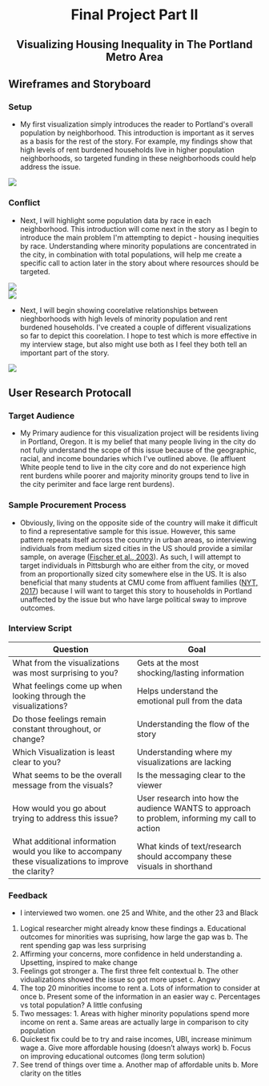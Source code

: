 <h1 align="center">
  
Final Project Part II
  
</h1>

<h2 align="center">
  
Visualizing Housing Inequality in The Portland Metro Area
  
</h2>

## Wireframes and Storyboard

### Setup
  - My first visualization simply introduces the reader to Portland's overall population by neighborhood. This introduction is important as it serves as a basis for the rest of the story. For example, my findings show that high levels of rent burdened households live in higher population neighborhoods, so targeted funding in these neighborhoods could help address the issue.
<div class='tableauPlaceholder' id='viz1669769852170' style='position: relative'><noscript><a href='#'><img alt=' ' src='https:&#47;&#47;public.tableau.com&#47;static&#47;images&#47;CP&#47;CP9M944PP&#47;1_rss.png' style='border: none' /></a></noscript><object class='tableauViz'  style='display:none;'><param name='host_url' value='https%3A%2F%2Fpublic.tableau.com%2F' /> <param name='embed_code_version' value='3' /> <param name='path' value='shared&#47;CP9M944PP' /> <param name='toolbar' value='yes' /><param name='static_image' value='https:&#47;&#47;public.tableau.com&#47;static&#47;images&#47;CP&#47;CP9M944PP&#47;1.png' /> <param name='animate_transition' value='yes' /><param name='display_static_image' value='yes' /><param name='display_spinner' value='yes' /><param name='display_overlay' value='yes' /><param name='display_count' value='yes' /><param name='language' value='en-US' /></object></div>                
<script type='text/javascript'>                    
  var divElement = document.getElementById('viz1669769852170');                    
  var vizElement = divElement.getElementsByTagName('object')[0];                    
  vizElement.style.width='100%';vizElement.style.height=(divElement.offsetWidth*0.75)+'px';                    
  var scriptElement = document.createElement('script');                    
  scriptElement.src = 'https://public.tableau.com/javascripts/api/viz_v1.js';                    
  vizElement.parentNode.insertBefore(scriptElement, vizElement);                
</script>

### Conflict
  - Next, I will highlight some population data by race in each neighborhood. This introduction will come next in the story as I begin to introduce the main problem I'm attempting to depict - housing inequities by race. Understanding where minority populations are concentrated in the city, in combination with total populations, will help me create a specific call to action later in the story about where resources should be targeted.
<div class='tableauPlaceholder' id='viz1669770234690' style='position: relative'><noscript><a href='#'><img alt=' ' src='https:&#47;&#47;public.tableau.com&#47;static&#47;images&#47;NT&#47;NTX4HRB5J&#47;1_rss.png' style='border: none' /></a></noscript><object class='tableauViz'  style='display:none;'><param name='host_url' value='https%3A%2F%2Fpublic.tableau.com%2F' /> <param name='embed_code_version' value='3' /> <param name='path' value='shared&#47;NTX4HRB5J' /> <param name='toolbar' value='yes' /><param name='static_image' value='https:&#47;&#47;public.tableau.com&#47;static&#47;images&#47;NT&#47;NTX4HRB5J&#47;1.png' /> <param name='animate_transition' value='yes' /><param name='display_static_image' value='yes' /><param name='display_spinner' value='yes' /><param name='display_overlay' value='yes' /><param name='display_count' value='yes' /><param name='language' value='en-US' /></object></div>                
<script type='text/javascript'>                    
  var divElement = document.getElementById('viz1669770234690');                    
  var vizElement = divElement.getElementsByTagName('object')[0];                    
  vizElement.style.width='100%';vizElement.style.height=(divElement.offsetWidth*0.75)+'px';                    
  var scriptElement = document.createElement('script');                    
  scriptElement.src = 'https://public.tableau.com/javascripts/api/viz_v1.js';                    
  vizElement.parentNode.insertBefore(scriptElement, vizElement);                
</script>
<div class='tableauPlaceholder' id='viz1669770270367' style='position: relative'><noscript><a href='#'><img alt=' ' src='https:&#47;&#47;public.tableau.com&#47;static&#47;images&#47;TH&#47;THTFGTXCZ&#47;1_rss.png' style='border: none' /></a></noscript><object class='tableauViz'  style='display:none;'><param name='host_url' value='https%3A%2F%2Fpublic.tableau.com%2F' /> <param name='embed_code_version' value='3' /> <param name='path' value='shared&#47;THTFGTXCZ' /> <param name='toolbar' value='yes' /><param name='static_image' value='https:&#47;&#47;public.tableau.com&#47;static&#47;images&#47;TH&#47;THTFGTXCZ&#47;1.png' /> <param name='animate_transition' value='yes' /><param name='display_static_image' value='yes' /><param name='display_spinner' value='yes' /><param name='display_overlay' value='yes' /><param name='display_count' value='yes' /><param name='language' value='en-US' /></object></div>                
<script type='text/javascript'>                    
  var divElement = document.getElementById('viz1669770270367');                    
  var vizElement = divElement.getElementsByTagName('object')[0];                    
  vizElement.style.width='100%';vizElement.style.height=(divElement.offsetWidth*0.75)+'px';                    
  var scriptElement = document.createElement('script');                    
  scriptElement.src = 'https://public.tableau.com/javascripts/api/viz_v1.js';                    
  vizElement.parentNode.insertBefore(scriptElement, vizElement);                
</script>

  - Next, I will begin showing coorelative relationships between nieghborhoods with high levels of minority population and rent burdened households. I've created a couple of different visualizations so far to depict this coorelation. I hope to test which is more effective in my interview stage, but also might use both as I feel they both tell an important part of the story.
<div class='tableauPlaceholder' id='viz1669830333041' style='position: relative'><noscript><a href='#'><img alt=' ' src='https:&#47;&#47;public.tableau.com&#47;static&#47;images&#47;Fi&#47;FinalVisuals_16696703764860&#47;Top20MinorityNeighborhoodsSpentaGreaterPercentageofIncomeonRent&#47;1_rss.png' style='border: none' /></a></noscript><object class='tableauViz'  style='display:none;'><param name='host_url' value='https%3A%2F%2Fpublic.tableau.com%2F' /> <param name='embed_code_version' value='3' /> <param name='site_root' value='' /><param name='name' value='FinalVisuals_16696703764860&#47;Top20MinorityNeighborhoodsSpentaGreaterPercentageofIncomeonRent' /><param name='tabs' value='yes' /><param name='toolbar' value='yes' /><param name='static_image' value='https:&#47;&#47;public.tableau.com&#47;static&#47;images&#47;Fi&#47;FinalVisuals_16696703764860&#47;Top20MinorityNeighborhoodsSpentaGreaterPercentageofIncomeonRent&#47;1.png' /> <param name='animate_transition' value='yes' /><param name='display_static_image' value='yes' /><param name='display_spinner' value='yes' /><param name='display_overlay' value='yes' /><param name='display_count' value='yes' /><param name='language' value='en-US' /></object></div> <script type='text/javascript'>                    
  var divElement = document.getElementById('viz1669830333041');                    
  var vizElement = divElement.getElementsByTagName('object')[0];                    
  vizElement.style.width='100%';vizElement.style.height=(divElement.offsetWidth*0.75)+'px';                    
  var scriptElement = document.createElement('script');                    
  scriptElement.src = 'https://public.tableau.com/javascripts/api/viz_v1.js';                    
  vizElement.parentNode.insertBefore(scriptElement, vizElement);                
</script>

## User Research Protocall

### Target Audience
  - My Primary audience for this visualization project will be residents living in Portland, Oregon. It is my belief that many people living in the city do not fully understand the scope of this issue because of the geographic, racial, and income boundaries which I've outlined above. (Ie affluent White people tend to live in the city core and do not experience high rent burdens while poorer and majority minority groups tend to live in the city perimiter and face large rent burdens). 

### Sample Procurement Process
  - Obviously, living on the opposite side of the country will make it difficult to find a representative sample for this issue. However, this same pattern repeats itself across the country in urban areas, so interviewing individuals from medium sized cities in the US should provide a similar sample, on average ([Fischer et al., 2003](https://www.jstor.org/stable/25067394#metadata_info_tab_contents)). As such, I will attempt to target individuals in Pittsburgh who are either from the city, or moved from an proportionally sized city somewhere else in the US. It is also beneficial that many students at CMU come from affluent families ([NYT, 2017](https://www.nytimes.com/interactive/projects/college-mobility/carnegie-mellon-university)) because I will want to target this story to households in Portland unaffected by the issue but who have large political sway to improve outcomes.

### Interview Script

| Question    | Goal |
| ----------- | ----------- |
| What from the visualizations was most surprising to you?      |  Gets at the most shocking/lasting information      |
| What feelings come up when looking through the visualizations?   | Helps understand the emotional pull from the data        |
| Do those feelings remain constant throughout, or change? | Understanding the flow of the story |
| Which Visualization is least clear to you? | Understanding where my visualizations are lacking |
| What seems to be the overall message from the visuals? | Is the messaging clear to the viewer |
| How would you go about trying to address this issue? | User research into how the audience WANTS to approach to problem, informing my call to action |
| What additional information would you like to accompany these visualizations to improve the clarity? | What kinds of text/research should accompany these visuals in shorthand |

### Feedback
  - I interviewed two women. one 25 and White, and the other 23 and Black
1.	Logical researcher might already know these findings
a.	Educational outcomes for minorities was suprising, how large the gap was
b.	The rent spending gap was less surprising
2.	Affirming your concerns, more confidence in held understanding
a.	Upsetting, inspired to make change
3.	Feelings got stronger
a.	The first three felt contextual
b.	The other vidualizations showed the issue so got more upset
c.	Angwy
4.	The top 20 minorities income to rent
a.	Lots of information to consider at once
b.	Present some of the information in an easier way
c.	Percentages vs total population? A little confusing
5.	Two messages: 1. Areas with higher minority populations spend more income on rent 
a.	Same areas are actually large in comparison to city population
6.	Quickest fix could be to try and raise incomes, UBI, increase minimum wage
a.	Give more affordable housing (doesn’t always work)
b.	Focus on improving educational outcomes (long term solution)
7.	See trend of things over time
a.	Another map of affordable units
b.	More clarity on the titles
